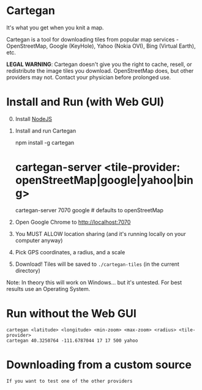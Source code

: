 Cartegan
===

It's what you get when you knit a map.

Cartegan is a tool for downloading tiles from popular map services - OpenStreetMap, Google (KeyHole), Yahoo (Nokia OVI), Bing (Virtual Earth), etc.

**LEGAL WARNING**: Cartegan doesn't give you the right to cache, resell, or redistribute the image tiles you download.
OpenStreetMap does, but other providers may not. Contact your physician before prolonged use.

Install and Run (with Web GUI)
===

  0. Install [NodeJS](http://nodejs.org#download)

  1. Install and run Cartegan

        npm install -g cartegan
        # cartegan-server <port> <tile-provider: openStreetMap|google|yahoo|bing>
        cartegan-server 7070 google # defaults to openStreetMap

  2. Open Google Chrome to <http://localhost:7070>
  
  3. You MUST ALLOW location sharing (and it's running locally on your computer anyway)

  4. Pick GPS coordinates, a radius, and a scale

  5. Download! Tiles will be saved to `./cartegan-tiles` (in the current directory)

Note: In theory this will work on Windows... but it's untested. For best results use an Operating System.

Run without the Web GUI
===

    cartegan <latitude> <longitude> <min-zoom> <max-zoom> <radius> <tile-provider>
    cartegan 40.3250764 -111.6787044 17 17 500 yahoo

Downloading from a custom source
===

    If you want to test one of the other providers
